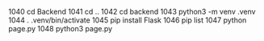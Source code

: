  1040  cd Backend
 1041  cd ..
 1042  cd backend
 1043  python3 -m venv .venv
 1044  . .venv/bin/activate
 1045  pip install Flask
 1046  pip list
 1047  python page.py
 1048  python3 page.py
